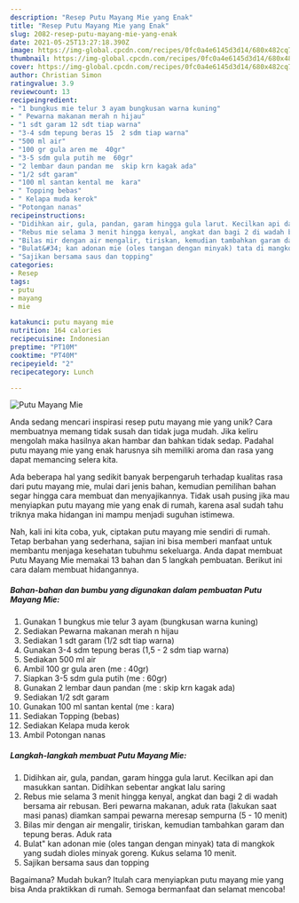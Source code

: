 ```yaml
---
description: "Resep Putu Mayang Mie yang Enak"
title: "Resep Putu Mayang Mie yang Enak"
slug: 2082-resep-putu-mayang-mie-yang-enak
date: 2021-05-25T13:27:18.390Z
image: https://img-global.cpcdn.com/recipes/0fc0a4e6145d3d14/680x482cq70/putu-mayang-mie-foto-resep-utama.jpg
thumbnail: https://img-global.cpcdn.com/recipes/0fc0a4e6145d3d14/680x482cq70/putu-mayang-mie-foto-resep-utama.jpg
cover: https://img-global.cpcdn.com/recipes/0fc0a4e6145d3d14/680x482cq70/putu-mayang-mie-foto-resep-utama.jpg
author: Christian Simon
ratingvalue: 3.9
reviewcount: 13
recipeingredient:
- "1 bungkus mie telur 3 ayam bungkusan warna kuning"
- " Pewarna makanan merah n hijau"
- "1 sdt garam 12 sdt tiap warna"
- "3-4 sdm tepung beras 15  2 sdm tiap warna"
- "500 ml air"
- "100 gr gula aren me  40gr"
- "3-5 sdm gula putih me  60gr"
- "2 lembar daun pandan me  skip krn kagak ada"
- "1/2 sdt garam"
- "100 ml santan kental me  kara"
- " Topping bebas"
- " Kelapa muda kerok"
- "Potongan nanas"
recipeinstructions:
- "Didihkan air, gula, pandan, garam hingga gula larut. Kecilkan api dan masukkan santan. Didihkan sebentar angkat lalu saring"
- "Rebus mie selama 3 menit hingga kenyal, angkat dan bagi 2 di wadah bersama air rebusan. Beri pewarna makanan, aduk rata (lakukan saat masi panas) diamkan sampai pewarna meresap sempurna (5 - 10 menit)"
- "Bilas mir dengan air mengalir, tiriskan, kemudian tambahkan garam dan tepung beras. Aduk rata"
- "Bulat&#34; kan adonan mie (oles tangan dengan minyak) tata di mangkok yang sudah dioles minyak goreng. Kukus selama 10 menit."
- "Sajikan bersama saus dan topping"
categories:
- Resep
tags:
- putu
- mayang
- mie

katakunci: putu mayang mie 
nutrition: 164 calories
recipecuisine: Indonesian
preptime: "PT10M"
cooktime: "PT40M"
recipeyield: "2"
recipecategory: Lunch

---
```



![Putu Mayang Mie](https://img-global.cpcdn.com/recipes/0fc0a4e6145d3d14/680x482cq70/putu-mayang-mie-foto-resep-utama.jpg)

Anda sedang mencari inspirasi resep putu mayang mie yang unik? Cara membuatnya memang tidak susah dan tidak juga mudah. Jika keliru mengolah maka hasilnya akan hambar dan bahkan tidak sedap. Padahal putu mayang mie yang enak harusnya sih memiliki aroma dan rasa yang dapat memancing selera kita.



Ada beberapa hal yang sedikit banyak berpengaruh terhadap kualitas rasa dari putu mayang mie, mulai dari jenis bahan, kemudian pemilihan bahan segar hingga cara membuat dan menyajikannya. Tidak usah pusing jika mau menyiapkan putu mayang mie yang enak di rumah, karena asal sudah tahu triknya maka hidangan ini mampu menjadi suguhan istimewa.


Nah, kali ini kita coba, yuk, ciptakan putu mayang mie sendiri di rumah. Tetap berbahan yang sederhana, sajian ini bisa memberi manfaat untuk membantu menjaga kesehatan tubuhmu sekeluarga. Anda dapat membuat Putu Mayang Mie memakai 13 bahan dan 5 langkah pembuatan. Berikut ini cara dalam membuat hidangannya.

<!--inarticleads1-->

##### Bahan-bahan dan bumbu yang digunakan dalam pembuatan Putu Mayang Mie:

1. Gunakan 1 bungkus mie telur 3 ayam (bungkusan warna kuning)
1. Sediakan  Pewarna makanan merah n hijau
1. Sediakan 1 sdt garam (1/2 sdt tiap warna)
1. Gunakan 3-4 sdm tepung beras (1,5 - 2 sdm tiap warna)
1. Sediakan 500 ml air
1. Ambil 100 gr gula aren (me : 40gr)
1. Siapkan 3-5 sdm gula putih (me : 60gr)
1. Gunakan 2 lembar daun pandan (me : skip krn kagak ada)
1. Sediakan 1/2 sdt garam
1. Gunakan 100 ml santan kental (me : kara)
1. Sediakan  Topping (bebas)
1. Sediakan  Kelapa muda kerok
1. Ambil Potongan nanas




<!--inarticleads2-->

##### Langkah-langkah membuat Putu Mayang Mie:

1. Didihkan air, gula, pandan, garam hingga gula larut. Kecilkan api dan masukkan santan. Didihkan sebentar angkat lalu saring
1. Rebus mie selama 3 menit hingga kenyal, angkat dan bagi 2 di wadah bersama air rebusan. Beri pewarna makanan, aduk rata (lakukan saat masi panas) diamkan sampai pewarna meresap sempurna (5 - 10 menit)
1. Bilas mir dengan air mengalir, tiriskan, kemudian tambahkan garam dan tepung beras. Aduk rata
1. Bulat&#34; kan adonan mie (oles tangan dengan minyak) tata di mangkok yang sudah dioles minyak goreng. Kukus selama 10 menit.
1. Sajikan bersama saus dan topping




Bagaimana? Mudah bukan? Itulah cara menyiapkan putu mayang mie yang bisa Anda praktikkan di rumah. Semoga bermanfaat dan selamat mencoba!
